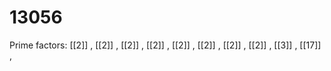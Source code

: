 # 13056

Prime factors: [[2]] , [[2]] , [[2]] , [[2]] , [[2]] , [[2]] , [[2]] , [[2]] , [[3]] , [[17]] , 